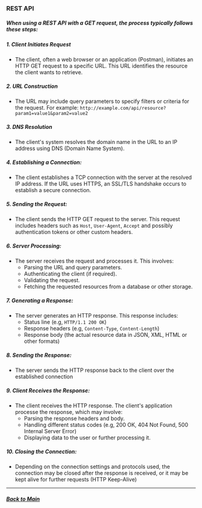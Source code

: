 ### REST API

##### When using a REST API with a GET request, the process typically follows these steps:

##### 1. Client Initiates Request

* The client, often a web browser or an application (Postman), initiates an HTTP GET request to a specific URL. This URL identifies the resource the client wants to retrieve.

##### 2. URL Construction
* The URL may include query parameters to specify filters or criteria for the request. For example: `http://example.com/api/resource?param1=value1&param2=value2`

##### 3. DNS Resolution
* The client's system resolves the domain name in the URL to an IP address using DNS (Domain Name System).

##### 4. Establishing a Connection:
* The client establishes a TCP connection with the server at the resolved IP address. If the URL uses HTTPS, an SSL/TLS handshake occurs to establish a secure connection.

##### 5. Sending the Request:
* The client sends the HTTP GET request to the server. This request includes headers such as `Host`, `User-Agent`, `Accept` and possibly authentication tokens or other custom headers.

##### 6. Server Processing:
* The server receives the request and processes it. This involves:
    * Parsing the URL and query parameters.
    * Authenticating the client (if required).
    * Validating the request.
    * Fetching the requested resources from a database or other storage.

##### 7. Generating a Response:
* The server generates an HTTP response. This response includes:
    * Status line (e.g, `HTTP/1.1 200 OK`)
    * Response headers (e.g, `Content-Type`, `Content-Length`)
    * Response body (the actual resource data in JSON, XML, HTML or other formats)

##### 8. Sending the Response:
* The server sends the HTTP response back to the client over the established connection

##### 9. Client Receives the Response:
* The client receives the HTTP response. The client's application processe the response, which may involve:
    * Parsing the response headers and body.
    * Handling different status codes (e.g, 200 OK, 404 Not Found, 500 Internal Server Error)
    * Displaying data to the user or further processing it.

##### 10. Closing the Connection:
* Depending on the connection settings and protocols used, the connection may be closed after the response is received, or it may be kept alive for further requests (HTTP Keep-Alive)

---

##### [Back to Main](./index.md) 